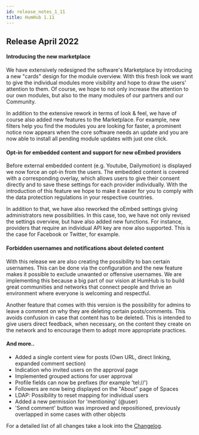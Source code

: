 ```yaml
---
id: release_notes_1_11
title: HumHub 1.11
---
```


## Release April 2022

#### Introducing the new marketplace

We have extensively redesigned the software's Marketplace by introducing a new "cards" design for the module overview. With this fresh look we want to give the individual modules more visibility and hope to draw the users' attention to them. Of course, we hope to not only increase the attention to our own modules, but also to the many modules of our partners and our Community.  

In addition to the extensive rework in terms of look & feel, we have of course also added new features to the Marketplace. For example, new filters help you find the modules you are looking for faster, a prominent notice now appears when the core software needs an update and you are now able to install all pending module updates with just one click. 

#### Opt-in for embedded content and support for new oEmbed providers

Before external embedded content (e.g. Youtube, Dailymotion) is displayed we now force an opt-in from the users. The embedded content is covered with a corresponding overlay, which allows users to give their consent directly and to save these settings for each provider individually. With the introduction of this feature we hope to make it easier for you to comply with the data protection regulations in your respective countries.

In addition to that, we have also reworked the oEmbed settings giving administrators new possibilities. In this case, too, we have not only revised the settings overview, but have also added new functions. For instance, providers that require an individual API key are now also supported. This is the case for Facebook or Twitter, for example. 

#### Forbidden usernames and notifications about deleted content

With this release we are also creating the possibility to ban certain usernames. This can be done via the configuration and the new feature makes it possible to exclude unwanted or offensive usernames. We are implementing this because a big part of our vision at HumHub is to build great communities and networks that connect people and thrive an environment where everyone is welcoming and respectful. 

Another feature that comes with this version is the possibility for admins to leave a comment on why they are deleting certain posts/comments. This avoids confusion in case that content has to be deleted. This is intended to give users direct feedback, when necessary, on the content they create on the network and to encourage them to adopt more appropriate practices. 

#### And more..

- Added a single content view for posts (Own URL, direct linking, expanded comment section)
- Indication who invited users on the approval page
- Implemented grouped actions for user approval
- Profile fields can now be prefixes (for example 'tel://')
- Followers are now being displayed on the "About" page of Spaces
- LDAP: Possibility to reset mapping for individual users
- Added a new permission for 'mentioning' (@user)
- 'Send comment' button was improved and repositioned, previously overlapped in some cases with other objects

For a detailed list of all changes take a look into the [Changelog](https://github.com/humhub/humhub/blob/master/CHANGELOG.md).
